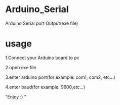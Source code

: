# Arduino_Serial
Arduino Serial port Output(exe file) 
# usage
1.Connect your Arduino board to pc

2.open exe file

3.enter arduino port(for example: com1, com2, etc...) 

4.enter baud(for example: 9600,etc...)

"Enjoy :) "
